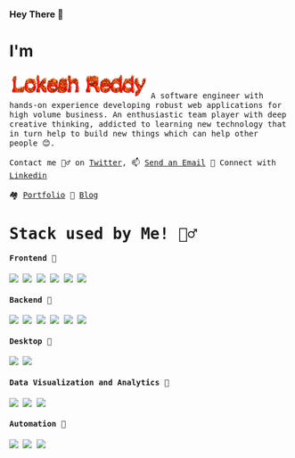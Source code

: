 ### Hey There 👋

<p align="center">
  <h1>I'm</h1> <img src="https://github.com/lokeshreddy007/PythonQMLProject/blob/master/lokeshreddy.gif" width="250px">
  <samp>A software engineer with hands-on experience developing robust web applications for high volume business. An enthusiastic team player with deep creative thinking, addicted to learning new technology that in turn help to build new things which can help other people 😊.
     <br><br>Contact me 🧛‍♂️ on <a href="https://twitter.com/lokeshrocks7">Twitter</a>, 📫 <a href="mailto:lokeshreddy@gmail.com">Send an Email</a> 💬 Connect with <a href="https://www.linkedin.com/in/lokesh-reddy7/">Linkedin</a>
     <br><br>🏘️ <a href="http://lokeshreddy007.github.io/">Portfolio</a> 🏹 <a href="https://blog-lokeshreddy.netlify.app/">Blog</a>
</p> 
<h1>Stack used by Me! 🧛‍♂️ </h1>
<h4> Frontend 🏹 <h4>
    <img src="https://img.shields.io/badge/HTML5-FF5733"/>
    <img src="https://img.shields.io/badge/CSS-41AEDE"/>
    <img src="https://img.shields.io/badge/JavaScript-cccc00"/>
    <img src="https://img.shields.io/badge/React.js-33bbff"/>
    <img src="https://img.shields.io/badge/Vue.js-42b883"/>
  <img src="https://img.shields.io/badge/Bootstrap-553D7C"/>
  <br>
  <h4> Backend 🏹 <h4>
    <img src="https://img.shields.io/badge/Codeigniter-ff6600"/>
    <img src="https://img.shields.io/badge/Laravel-f55247"/>
    <img src="https://img.shields.io/badge/Node-8cff1a"/>
    <img src="https://img.shields.io/badge/Express-333300"/>
    <img src="https://img.shields.io/badge/MYSQL-4479A1"/>
    <img src="https://img.shields.io/badge/MonogoDB-339933"/>
    <br>
     <h4> Desktop 🏹 <h4>
      <img src="https://img.shields.io/badge/QT/QML-339933"/>
      <img src="https://img.shields.io/badge/Electron-ff6600"/>
 <br>
      <h4> Data Visualization and Analytics 🏹 <h4>
      <img src="https://img.shields.io/badge/Grafana-F48020"/>
      <img src="https://img.shields.io/badge/Kibana-EF5198"/>
      <img src="https://img.shields.io/badge/elastic search-3FABD5"/>
  </p>
      <h4> Automation 🏹 <h4>
      <img src="https://img.shields.io/badge/Selenium-42B500"/>
      <img src="https://img.shields.io/badge/Cucumber-55BB67"/>
      <img src="https://img.shields.io/badge/Capybara-592668"/>
  </p>
<!--
**lokeshreddy007/lokeshreddy007** is a ✨ _special_ ✨ repository because its `README.md` (this file) appears on your GitHub profile.

Here are some ideas to get you started:

- 🔭 I’m currently working on ...
- 🌱 I’m currently learning ...
- 👯 I’m looking to collaborate on ...
- 🤔 I’m looking for help with ...
- 💬 Ask me about ...
- 📫 How to reach me: ...
- 😄 Pronouns: ...
- ⚡ Fun fact: ...
-->
